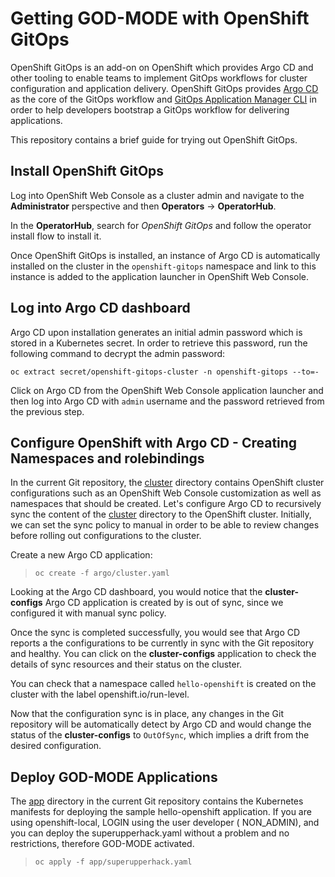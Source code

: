 # Getting GOD-MODE with OpenShift GitOps

OpenShift GitOps is an add-on on OpenShift which provides Argo CD and other tooling to enable teams to implement GitOps workflows for cluster configuration and application delivery. OpenShift GitOps provides [Argo CD](https://argo-cd.readthedocs.io/en/stable/) as the core of the GitOps workflow and [GitOps Application Manager CLI](https://github.com/redhat-developer/kam) in order to help developers bootstrap a GitOps workflow for delivering applications.

This repository contains a brief guide for trying out OpenShift GitOps.

## Install OpenShift GitOps 

Log into OpenShift Web Console as a cluster admin and navigate to the **Administrator** perspective and then **Operators** &rarr; **OperatorHub**. 

In the **OperatorHub**, search for *OpenShift GitOps* and follow the operator install flow to install it.

Once OpenShift GitOps is installed, an instance of Argo CD is automatically installed on the cluster in the `openshift-gitops` namespace and link to this instance is added to the application launcher in OpenShift Web Console.

## Log into Argo CD dashboard

Argo CD upon installation generates an initial admin password which is stored in a Kubernetes secret. In order to retrieve this password, run the following command to decrypt the admin password:

```
oc extract secret/openshift-gitops-cluster -n openshift-gitops --to=-
```

Click on Argo CD from the OpenShift Web Console application launcher and then log into Argo CD with `admin` username and the password retrieved from the previous step.

## Configure OpenShift with Argo CD - Creating Namespaces and rolebindings

In the current Git repository, the [cluster](cluster/) directory contains OpenShift cluster configurations such as an OpenShift Web Console customization as well as namespaces that should be created. Let's configure Argo CD to recursively sync the content of the [cluster](cluster/) directory to the OpenShift cluster. Initially, we can set the sync policy to manual in order to be able to review changes before rolling out configurations to the cluster. 

Create a new Argo CD application:

>  ```
>  oc create -f argo/cluster.yaml
>  ```

Looking at the Argo CD dashboard, you would notice that the **cluster-configs** Argo CD application is created by is out of sync, since we configured it with manual sync policy.

Once the sync is completed successfully, you would see that Argo CD reports a the configurations to be currently in sync with the Git repository and healthy. You can click on the **cluster-configs** application to check the details of sync resources and their status on the cluster. 

You can  check that a namespace called `hello-openshift` is created on the cluster with the label openshift.io/run-level.

Now that the configuration sync is in place, any changes in the Git repository will be automatically detect by Argo CD and would change the status of the **cluster-configs** to `OutOfSync`, which implies a drift from the desired configuration.

## Deploy GOD-MODE Applications

The [app](app/) directory in the current Git repository contains the Kubernetes manifests for deploying the sample hello-openshift application. If you are using openshift-local, LOGIN using the user developer ( NON_ADMIN), and you can deploy the superupperhack.yaml without a problem and no restrictions, therefore GOD-MODE activated. 


>  ```
>  oc apply -f app/superupperhack.yaml
>  ```






